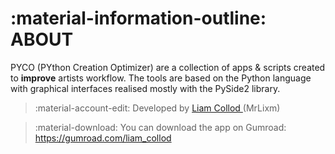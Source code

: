 # :material-information-outline: ABOUT

PYCO (PYthon Creation Optimizer) are a collection of apps & scripts created to **improve** artists 
workflow.
The tools are based on the Python language with graphical interfaces realised mostly with 
the PySide2 library.

> :material-account-edit: Developed by <a href= https://www.artstation.com/monsieur_lixm>Liam Collod </a> (MrLixm)

> :material-download: You can download the app on Gumroad: <https://gumroad.com/liam_collod>
